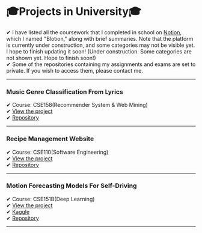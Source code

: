 # 🎓Projects in University🎓
✔︎ I have listed all the coursework that I completed in school on [Notion](https://black-is-cute.notion.site/Ellie-Jiyoung-An-00a550cc0b794f79a6e94fb1a3e9fa0f), which I named "Blotion," along with brief summaries. Note that the platform is currently under construction, and some categories may not be visible yet. I hope to finish updating it soon!
 (Under construction. Some categories are not shown yet. Hope to finish soon!)\
✔︎ Some of the repositories containing my assignments and exams are set to private. If you wish to access them, please contact me.
___
### Music Genre Classification From Lyrics
✔︎ Course: CSE158(Recommender System & Web Mining)\
✔︎ [View the project](./Reports/Music%20Genre%20from%20Lyrics.pdf)\
✔︎ [Repository](https://github.com/cse158-fa22-team-pushystrokers/a2)
___
### Recipe Management Website
✔︎ Course: CSE110(Software Engineering)\
✔︎ [View the project](https://home.eggcellent.cooking)\
✔︎ [Repository](https://github.com/cse110-fa21-group35/cse110-fa21-group35)
___
### Motion Forecasting Models For Self-Driving
✔︎ Course: CSE151B(Deep Learning)\
✔︎ [View the project](./Reports/Motion%20Forecasting%20Models.pdf)\
✔︎ [Kaggle](https://www.kaggle.com/competitions/cse151b-spring/overview)\
✔︎ [Repository](https://github.com/yuyeon/CSE-151B-Final-Project)
___
